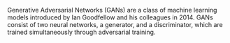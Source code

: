 Generative Adversarial Networks (GANs) are a class of machine learning models introduced by Ian Goodfellow and his colleagues in 2014. GANs consist of two neural networks,
a generator, and a discriminator, which are trained simultaneously through adversarial training.
